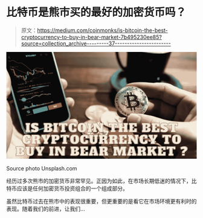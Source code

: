 # 比特币是熊市买的最好的加密货币吗？

> 原文：<https://medium.com/coinmonks/is-bitcoin-the-best-cryptocurrency-to-buy-in-bear-market-7b495230ee85?source=collection_archive---------37----------------------->

![](img/b03a929fe63a7ba2274291cdcf156ac8.png)

Source photo Unsplash.com

经历过多次熊市的加密货币非常罕见。正因为如此，在市场长期低迷的情况下，比特币应该是任何加密货币投资组合的一个组成部分。

虽然比特币过去在熊市中的表现很重要，但更重要的是看它在市场环境更有利时的表现。随着我们的前进，让我们…